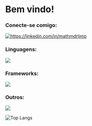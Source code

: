 <h1>Bem vindo!</h1>
<h3 align="left">Conecte-se comigo:</h3>
<p align="left">
<a href="https://linkedin.com/in/https://linkedin.com/in/mathmdrlimp" target="blank"><img align="center" src="https://skillicons.dev/icons?i=linkedin" alt="https://linkedin.com/in/mathmdrlimp" /></a>
</p>

<h3 align="left">Linguagens:</h3>
<p align="left"> 
<a  target="_blank" rel="noreferrer"> 
    <img src="https://skillicons.dev/icons?i=java,js,ts,sql" />
</a>
</p>

<h3 align="left">Frameworks:</h3>
<p align="left"> 
<a  target="_blank" rel="noreferrer"> 
    <img src="https://skillicons.dev/icons?i=bootstrap,spring,nodejs,react" />
</a>
</p>

<h3 align="left">Outros:</h3>
<p align="left"> 
<a target="_blank" rel="noreferrer"> 
    <img src="https://skillicons.dev/icons?i=docker,git,linux,arch" />
</a>
</p>

![Top Langs](https://github-readme-stats.vercel.app/api/top-langs/?username=anuraghazra&layout=compact&langs_count=8&theme=tokyonight)





